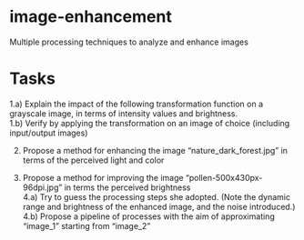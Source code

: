 # image-enhancement
Multiple processing techniques to analyze and enhance images

# Tasks
1.a) Explain the impact of the following transformation function on a grayscale image, in terms of intensity values and brightness.  
1.b) Verify by applying the transformation on an image of choice (including input/output images)  

2) Propose a method for enhancing the image “nature_dark_forest.jpg” in terms of the perceived light and color  

3) Propose a method for improving the image “pollen-500x430px-96dpi.jpg” in terms the perceived brightness  
4.a) Try to guess the processing steps she adopted. (Note the dynamic range and brightness of the enhanced image, and the noise introduced.)  
4.b) Propose a pipeline of processes with the aim of approximating “image_1” starting from “image_2”  
